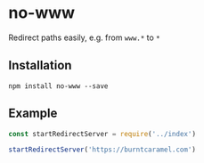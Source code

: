 # no-www

Redirect paths easily, e.g. from `www.*` to `*` 

## Installation

```
npm install no-www --save
```

## Example

```javascript
const startRedirectServer = require('../index')

startRedirectServer('https://burntcaramel.com')
```
